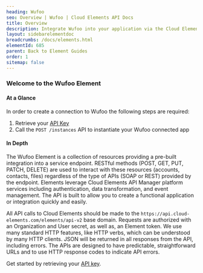 ```yaml
---
heading: Wufoo
seo: Overview | Wufoo | Cloud Elements API Docs
title: Overview
description: Integrate Wufoo into your application via the Cloud Elements APIs.
layout: sidebarelementdoc
breadcrumbs: /docs/elements.html
elementId: 685
parent: Back to Element Guides
order: 1
sitemap: false
---
```


### Welcome to the Wufoo Element


#### At a Glance

In order to create a connection to Wufoo the following steps are required:

1. Retrieve your [API Key](wufoo-endpoint-setup.html)
2. Call the `POST /instances` API to instantiate your Wufoo connected app

#### In Depth

The Wufoo Element is a collection of resources providing a pre-built integration into a service endpoint. RESTful methods (POST, GET, PUT, PATCH, DELETE) are used to interact with these resources (accounts, contacts, files) regardless of the type of APIs (SOAP or REST) provided by the endpoint. Elements leverage Cloud Elements API Manager platform services including authentication, data transformation, and event management.  The API is built to allow you to create a functional application or integration quickly and easily.

All API calls to Cloud Elements should be made to the `https://api.cloud-elements.com/elements/api-v2` base domain. Requests are authorized with an Organization and User secret, as well as, an Element token.  We use many standard HTTP features, like HTTP verbs, which can be understood by many HTTP clients. JSON will be returned in all responses from the API, including errors. The APIs are designed to have predictable, straightforward URLs and to use HTTP response codes to indicate API errors.

Get started by retrieving your [API key](wufoo-endpoint-setup.html).
